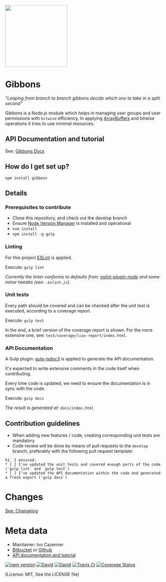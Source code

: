 
<img src="https://raw.githubusercontent.com/kaasdude/gibbons/feature/docs/gibbons.png" width="200" />




# Gibbons

_"Leaping from branch to branch gibbons decide which one to take in a split second"_

Gibbons is a Node.js module which helps in managing user groups and user permissions with `bitwise` efficiency. 
In applying [ArrayBuffers](https://developer.mozilla.org/nl/docs/Web/JavaScript/Reference/Global_Objects/ArrayBuffer) and bitwise operations it tries to use minimal resources.


## API Documentation and tutorial

See: [Gibbons Docs](https://kaasdude.github.io/gibbons/)

## How do I get set up? ##

`npm install gibbons`

## Details ##


### Prerequisites to contribute ###

* Clone this repository, and check out the develop branch
* Ensure [Node Version Manager](https://github.com/creationix/nvm) is installed and operational
* `nvm install`
* `npm install -g gulp`

### Linting ###

For this project [ESLint](http://eslint.org/) is applied. 
 
Execute: `gulp lint`

_Currently the linter conforms to defaults from: [eslint-plugin-node](https://github.com/mysticatea/eslint-plugin-node) and some minor tweaks (see: `.eslint.js`)._

### Unit tests ###

Every path should be covered and can be checked after the unit test is executed, according to a coverage report.

Execute: `gulp test`

In the end, a brief version of the coverage report is shown. For the more extensive one, see: `test/coverage/lcov-report/index.html`.

### API Documentation ###

A Gulp plugin: [gulp-jsdoc3](https://github.com/mlucool/gulp-jsdoc3) is applied to generate the API documentation.

It's expected to write extensive comments in the code itself when contributing.

Every time code is updated, we need to ensure the documentation is in sync with the code.

Execute: `gulp docs`

_The result is generated at: `docs/index.html`_


## Contribution guidelines ##

* When adding new features / code, creating corresponding unit tests are mandatory
* Code review will be done by means of pull requests to the `develop` branch, preferably with the following pull request template:

```
h1. I ensured:
* [ ] I've updated the unit tests and covered enough parts of the code (`gulp lint` and `gulp test`)
* [ ] I've updated the API documentation within the code and generated a fresh export (`gulp docs`)
```

# Changes
[See: Changelog](https://github.com/kaasdude/gibbons/blob/master/CHANGELOG.md)

# Meta data #

* Maintainer: Ivo Cazemier
* [Bitbucket](https://bitbucket.org/ivocazemier/gibbons) or [Github](https://github.com/kaasdude/gibbons)
* [API documentation and tutorial](https://kaasdude.github.io/gibbons/)


[![npm version](https://badge.fury.io/js/gibbons.svg)](https://www.npmjs.com/package/gibbons)
[![David](https://david-dm.org/kaasdude/gibbons.svg)](https://david-dm.org/kaasdude/gibbons)
[![David](https://david-dm.org/kaasdude/gibbons/dev-status.svg)](https://david-dm.org/kaasdude/gibbons#info=devDependencies)
[![Travis CI](https://travis-ci.org/kaasdude/gibbons.svg?branch=master)](https://travis-ci.org/kaasdude/gibbons)
[![Coverage Status](https://coveralls.io/repos/github/kaasdude/gibbons/badge.svg?branch=master)](https://coveralls.io/github/kaasdude/gibbons?branch=master)


(License: MIT, See the LICENSE file)
